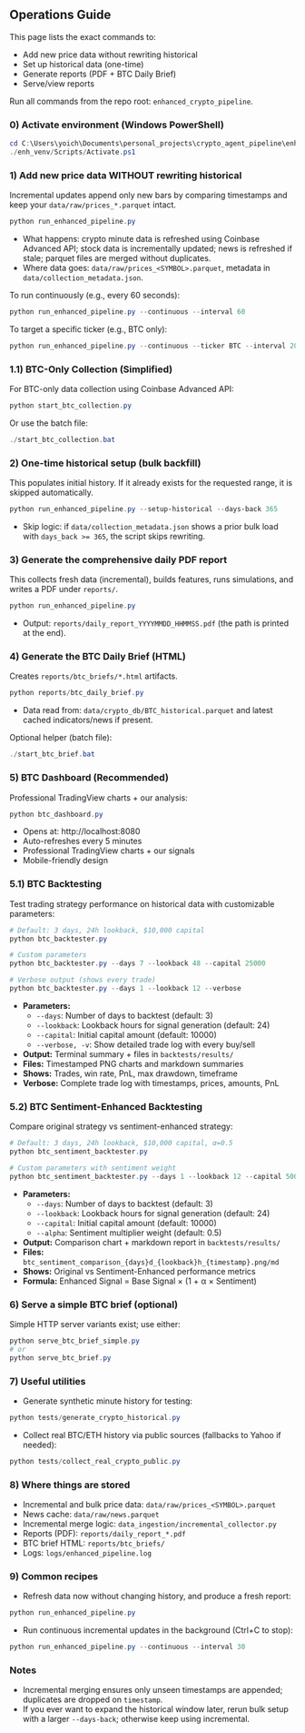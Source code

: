 ## Operations Guide

This page lists the exact commands to:
- Add new price data without rewriting historical
- Set up historical data (one-time)
- Generate reports (PDF + BTC Daily Brief)
- Serve/view reports

Run all commands from the repo root: `enhanced_crypto_pipeline`.

### 0) Activate environment (Windows PowerShell)
```powershell
cd C:\Users\yoich\Documents\personal_projects\crypto_agent_pipeline\enhanced_crypto_pipeline
./enh_venv/Scripts/Activate.ps1
```

### 1) Add new price data WITHOUT rewriting historical
Incremental updates append only new bars by comparing timestamps and keep your `data/raw/prices_*.parquet` intact.
```powershell
python run_enhanced_pipeline.py
```
- What happens: crypto minute data is refreshed using Coinbase Advanced API; stock data is incrementally updated; news is refreshed if stale; parquet files are merged without duplicates.
- Where data goes: `data/raw/prices_<SYMBOL>.parquet`, metadata in `data/collection_metadata.json`.

To run continuously (e.g., every 60 seconds):
```powershell
python run_enhanced_pipeline.py --continuous --interval 60
```

To target a specific ticker (e.g., BTC only):
```powershell
python run_enhanced_pipeline.py --continuous --ticker BTC --interval 20
```

### 1.1) BTC-Only Collection (Simplified)
For BTC-only data collection using Coinbase Advanced API:
```powershell
python start_btc_collection.py
```
Or use the batch file:
```powershell
./start_btc_collection.bat
```

### 2) One-time historical setup (bulk backfill)
This populates initial history. If it already exists for the requested range, it is skipped automatically.
```powershell
python run_enhanced_pipeline.py --setup-historical --days-back 365
```
- Skip logic: if `data/collection_metadata.json` shows a prior bulk load with `days_back >= 365`, the script skips rewriting.

### 3) Generate the comprehensive daily PDF report
This collects fresh data (incremental), builds features, runs simulations, and writes a PDF under `reports/`.
```powershell
python run_enhanced_pipeline.py
```
- Output: `reports/daily_report_YYYYMMDD_HHMMSS.pdf` (the path is printed at the end).

### 4) Generate the BTC Daily Brief (HTML)
Creates `reports/btc_briefs/*.html` artifacts.
```powershell
python reports/btc_daily_brief.py
```
- Data read from: `data/crypto_db/BTC_historical.parquet` and latest cached indicators/news if present.

Optional helper (batch file):
```powershell
./start_btc_brief.bat
```

### 5) BTC Dashboard (Recommended)
Professional TradingView charts + our analysis:
```powershell
python btc_dashboard.py
```
- Opens at: http://localhost:8080
- Auto-refreshes every 5 minutes
- Professional TradingView charts + our signals
- Mobile-friendly design

### 5.1) BTC Backtesting
Test trading strategy performance on historical data with customizable parameters:
```powershell
# Default: 3 days, 24h lookback, $10,000 capital
python btc_backtester.py

# Custom parameters
python btc_backtester.py --days 7 --lookback 48 --capital 25000

# Verbose output (shows every trade)
python btc_backtester.py --days 1 --lookback 12 --verbose
```
- **Parameters:**
  - `--days`: Number of days to backtest (default: 3)
  - `--lookback`: Lookback hours for signal generation (default: 24)
  - `--capital`: Initial capital amount (default: 10000)
  - `--verbose, -v`: Show detailed trade log with every buy/sell
- **Output:** Terminal summary + files in `backtests/results/`
- **Files:** Timestamped PNG charts and markdown summaries
- **Shows:** Trades, win rate, PnL, max drawdown, timeframe
- **Verbose:** Complete trade log with timestamps, prices, amounts, PnL

### 5.2) BTC Sentiment-Enhanced Backtesting
Compare original strategy vs sentiment-enhanced strategy:
```powershell
# Default: 3 days, 24h lookback, $10,000 capital, α=0.5
python btc_sentiment_backtester.py

# Custom parameters with sentiment weight
python btc_sentiment_backtester.py --days 1 --lookback 12 --capital 5000 --alpha 0.8
```
- **Parameters:**
  - `--days`: Number of days to backtest (default: 3)
  - `--lookback`: Lookback hours for signal generation (default: 24)
  - `--capital`: Initial capital amount (default: 10000)
  - `--alpha`: Sentiment multiplier weight (default: 0.5)
- **Output:** Comparison chart + markdown report in `backtests/results/`
- **Files:** `btc_sentiment_comparison_{days}d_{lookback}h_{timestamp}.png/md`
- **Shows:** Original vs Sentiment-Enhanced performance metrics
- **Formula:** Enhanced Signal = Base Signal × (1 + α × Sentiment)

### 6) Serve a simple BTC brief (optional)
Simple HTTP server variants exist; use either:
```powershell
python serve_btc_brief_simple.py
# or
python serve_btc_brief.py
```

### 7) Useful utilities
- Generate synthetic minute history for testing:
```powershell
python tests/generate_crypto_historical.py
```
- Collect real BTC/ETH history via public sources (fallbacks to Yahoo if needed):
```powershell
python tests/collect_real_crypto_public.py
```

### 8) Where things are stored
- Incremental and bulk price data: `data/raw/prices_<SYMBOL>.parquet`
- News cache: `data/raw/news.parquet`
- Incremental merge logic: `data_ingestion/incremental_collector.py`
- Reports (PDF): `reports/daily_report_*.pdf`
- BTC brief HTML: `reports/btc_briefs/`
- Logs: `logs/enhanced_pipeline.log`

### 9) Common recipes
- Refresh data now without changing history, and produce a fresh report:
```powershell
python run_enhanced_pipeline.py
```
- Run continuous incremental updates in the background (Ctrl+C to stop):
```powershell
python run_enhanced_pipeline.py --continuous --interval 30
```

### Notes
- Incremental merging ensures only unseen timestamps are appended; duplicates are dropped on `timestamp`.
- If you ever want to expand the historical window later, rerun bulk setup with a larger `--days-back`; otherwise keep using incremental.


